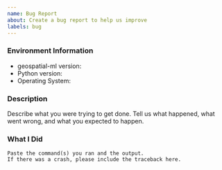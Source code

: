 ```yaml
---
name: Bug Report
about: Create a bug report to help us improve
labels: bug
---
```


<!-- Please search existing issues to avoid creating duplicates. -->

### Environment Information

-   geospatial-ml version:
-   Python version:
-   Operating System:

### Description

Describe what you were trying to get done.
Tell us what happened, what went wrong, and what you expected to happen.

### What I Did

```
Paste the command(s) you ran and the output.
If there was a crash, please include the traceback here.
```
